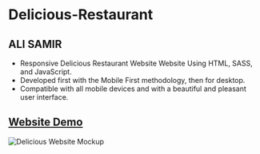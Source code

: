 # Delicious-Restaurant

## ALI SAMIR

- Responsive Delicious Restaurant Website Website Using HTML, SASS, and JavaScript.
- Developed first with the Mobile First methodology, then for desktop.
- Compatible with all mobile devices and with a beautiful and pleasant user interface.

## [Website Demo](https://alisamirali.github.io/Delicious-Restaurant/)
![Delicious Website Mockup](https://user-images.githubusercontent.com/62913154/169560566-a9cbd091-1194-40df-944d-1991b80fbbc4.png)
